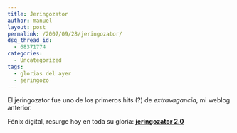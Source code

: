 ```yaml
---
title: Jeringozator
author: manuel
layout: post
permalink: /2007/09/28/jeringozator/
dsq_thread_id:
  - 68371774
categories:
  - Uncategorized
tags:
  - glorias del ayer
  - jeringozo
---
```

El jeringozator fue uno de los primeros hits (?) de *extravagancia*, mi weblog anterior.

Fénix digital, resurge hoy en toda su gloria: **[jeringozator 2.0][1]**

 [1]: http://jeringozator.jazzido.com